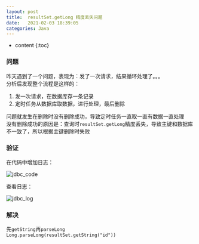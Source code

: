 ```yaml
---
layout: post
title:  resultSet.getLong 精度丢失问题
date:   2021-02-03 18:39:05
categories: Java
---
```


* content
{:toc}

### 问题

昨天遇到了一个问题，表现为：发了一次请求，结果循环处理了。。。  
分析后发现整个流程是这样的：  

1. 发一次请求，在数据库存一条记录
2. 定时任务从数据库取数据，进行处理，最后删除

问题就发生在删除时没有删除成功，导致定时任务一直取一直有数据一直处理  
没有删除成功的原因是：查询时```resultSet.getLong```精度丢失，导致主键和数据库不一致了，所以根据主键删除时失败

### 验证

在代码中增加日志：

![jdbc_code](https://linyongchao.github.io/static/img/jdbc_code.png)

查看日志：

![jdbc_log](https://linyongchao.github.io/static/img/jdbc_log.png)

### 解决

先```getString```再```parseLong```  
```Long.parseLong(resultSet.getString("id"))```
